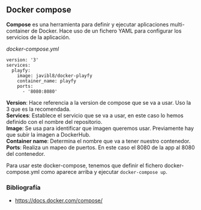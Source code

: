 ## Docker compose

**Compose** es una herramienta para definir y ejecutar aplicaciones multi-container 
de Docker. Hace uso de un fichero YAML para configurar los servicios de la aplicación.

*docker-compose.yml*
~~~
version: '3'
services:
  playfy:
    image: javibl8/docker-playfy
    container_name: playfy
    ports:
      - '8080:8080'
~~~

**Version**: Hace referencia a la version de compose que se va a usar. 
Uso la 3 que es la recomendada.  
**Services**: Establece el servicio que se va a usar, en este caso lo hemos definido con el 
nombre del repositorio.  
**Image**: Se usa para identificar que imagen queremos usar. Previamente hay que subir la
imagen a DockerHub.  
**Container name**: Determina el nombre que va a tener nuestro contenedor.  
**Ports**: Realiza un mapeo de puertos. En este caso el 8080 de la app al 8080 del contenedor.

Para usar este docker-compose, tenemos que definir el fichero docker-compose.yml como
aparece arriba y ejecutar `docker-compose up`.  

### Bibliografía
 - https://docs.docker.com/compose/